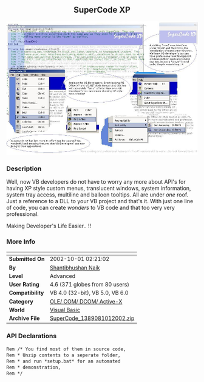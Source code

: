 ﻿<div align="center">

## SuperCode XP

<img src="PIC200210122026525.jpg">
</div>

### Description

Well, now VB developers do not have to worry any more about API's for having XP style custom menus, translucent windows, system information, system tray access, multiline and balloon tooltips. All are under *one* roof. Just a reference to a DLL to your VB project and that's it. With just one line of code, you can create *wonders* to VB code and that too very very professional.

Making Developer's Life Easier.. !!
 
### More Info
 


<span>             |<span>
---                |---
**Submitted On**   |2002-10-01 02:21:02
**By**             |[Shantibhushan Naik](https://github.com/Planet-Source-Code/PSCIndex/blob/master/ByAuthor/shantibhushan-naik.md)
**Level**          |Advanced
**User Rating**    |4.6 (371 globes from 80 users)
**Compatibility**  |VB 4\.0 \(32\-bit\), VB 5\.0, VB 6\.0
**Category**       |[OLE/ COM/ DCOM/ Active\-X](https://github.com/Planet-Source-Code/PSCIndex/blob/master/ByCategory/ole-com-dcom-active-x__1-29.md)
**World**          |[Visual Basic](https://github.com/Planet-Source-Code/PSCIndex/blob/master/ByWorld/visual-basic.md)
**Archive File**   |[SuperCode\_1389081012002\.zip](https://github.com/Planet-Source-Code/shantibhushan-naik-supercode-xp__1-39406/archive/master.zip)

### API Declarations

```
Rem /* You find most of them in source code,
Rem * Unzip contents to a seperate folder,
Rem * and run *setup.bat* for an automated
Rem * demonstration,
Rem */
```





